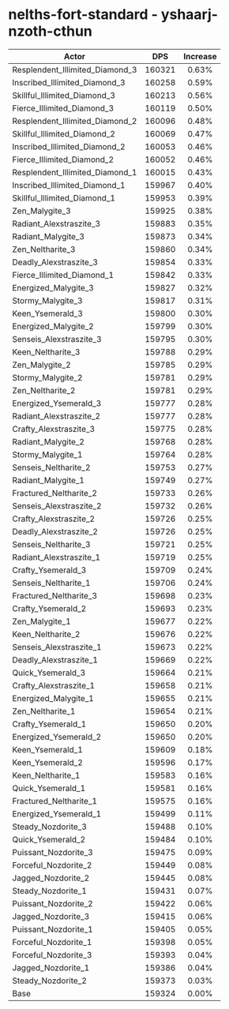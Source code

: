 # nelths-fort-standard - yshaarj-nzoth-cthun
| Actor | DPS | Increase |
|---|:---:|:---:|
|Resplendent_Illimited_Diamond_3|160321|0.63%|
|Inscribed_Illimited_Diamond_3|160258|0.59%|
|Skillful_Illimited_Diamond_3|160213|0.56%|
|Fierce_Illimited_Diamond_3|160119|0.50%|
|Resplendent_Illimited_Diamond_2|160096|0.48%|
|Skillful_Illimited_Diamond_2|160069|0.47%|
|Inscribed_Illimited_Diamond_2|160053|0.46%|
|Fierce_Illimited_Diamond_2|160052|0.46%|
|Resplendent_Illimited_Diamond_1|160015|0.43%|
|Inscribed_Illimited_Diamond_1|159967|0.40%|
|Skillful_Illimited_Diamond_1|159953|0.39%|
|Zen_Malygite_3|159925|0.38%|
|Radiant_Alexstraszite_3|159883|0.35%|
|Radiant_Malygite_3|159873|0.34%|
|Zen_Neltharite_3|159860|0.34%|
|Deadly_Alexstraszite_3|159854|0.33%|
|Fierce_Illimited_Diamond_1|159842|0.33%|
|Energized_Malygite_3|159827|0.32%|
|Stormy_Malygite_3|159817|0.31%|
|Keen_Ysemerald_3|159800|0.30%|
|Energized_Malygite_2|159799|0.30%|
|Senseis_Alexstraszite_3|159795|0.30%|
|Keen_Neltharite_3|159788|0.29%|
|Zen_Malygite_2|159785|0.29%|
|Stormy_Malygite_2|159781|0.29%|
|Zen_Neltharite_2|159781|0.29%|
|Energized_Ysemerald_3|159777|0.28%|
|Radiant_Alexstraszite_2|159777|0.28%|
|Crafty_Alexstraszite_3|159775|0.28%|
|Radiant_Malygite_2|159768|0.28%|
|Stormy_Malygite_1|159764|0.28%|
|Senseis_Neltharite_2|159753|0.27%|
|Radiant_Malygite_1|159749|0.27%|
|Fractured_Neltharite_2|159733|0.26%|
|Senseis_Alexstraszite_2|159732|0.26%|
|Crafty_Alexstraszite_2|159726|0.25%|
|Deadly_Alexstraszite_2|159726|0.25%|
|Senseis_Neltharite_3|159721|0.25%|
|Radiant_Alexstraszite_1|159719|0.25%|
|Crafty_Ysemerald_3|159709|0.24%|
|Senseis_Neltharite_1|159706|0.24%|
|Fractured_Neltharite_3|159698|0.23%|
|Crafty_Ysemerald_2|159693|0.23%|
|Zen_Malygite_1|159677|0.22%|
|Keen_Neltharite_2|159676|0.22%|
|Senseis_Alexstraszite_1|159673|0.22%|
|Deadly_Alexstraszite_1|159669|0.22%|
|Quick_Ysemerald_3|159664|0.21%|
|Crafty_Alexstraszite_1|159658|0.21%|
|Energized_Malygite_1|159655|0.21%|
|Zen_Neltharite_1|159654|0.21%|
|Crafty_Ysemerald_1|159650|0.20%|
|Energized_Ysemerald_2|159650|0.20%|
|Keen_Ysemerald_1|159609|0.18%|
|Keen_Ysemerald_2|159596|0.17%|
|Keen_Neltharite_1|159583|0.16%|
|Quick_Ysemerald_1|159581|0.16%|
|Fractured_Neltharite_1|159575|0.16%|
|Energized_Ysemerald_1|159499|0.11%|
|Steady_Nozdorite_3|159488|0.10%|
|Quick_Ysemerald_2|159484|0.10%|
|Puissant_Nozdorite_3|159475|0.09%|
|Forceful_Nozdorite_2|159449|0.08%|
|Jagged_Nozdorite_2|159445|0.08%|
|Steady_Nozdorite_1|159431|0.07%|
|Puissant_Nozdorite_2|159422|0.06%|
|Jagged_Nozdorite_3|159415|0.06%|
|Puissant_Nozdorite_1|159405|0.05%|
|Forceful_Nozdorite_1|159398|0.05%|
|Forceful_Nozdorite_3|159393|0.04%|
|Jagged_Nozdorite_1|159386|0.04%|
|Steady_Nozdorite_2|159373|0.03%|
|Base|159324|0.00%|
